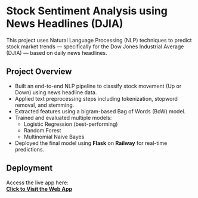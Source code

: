 # Stock Sentiment Analysis using News Headlines (DJIA)

This project uses Natural Language Processing (NLP) techniques to predict stock market trends — specifically for the Dow Jones Industrial Average (DJIA) — based on daily news headlines.

## Project Overview

- Built an end-to-end NLP pipeline to classify stock movement (Up or Down) using news headline data.
- Applied text preprocessing steps including tokenization, stopword removal, and stemming.
- Extracted features using a bigram-based Bag of Words (BoW) model.
- Trained and evaluated multiple models:
  - Logistic Regression (best-performing)
  - Random Forest
  - Multinomial Naive Bayes
- Deployed the final model using **Flask** on **Railway** for real-time predictions.

## Deployment

Access the live app here:  
**[Click to Visit the Web App](https://web-production-dea5.up.railway.app)**
